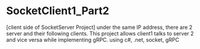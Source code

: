 # SocketClient1_Part2
 [client side of SocketServer Project] under the same IP address, there are 2 server and their following clients. This project allows client1 talks to server 2 and vice versa while implementing gRPC. using c#, .net, socket, gRPC
